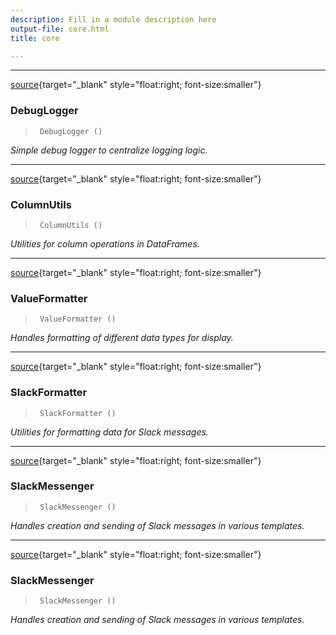 ```yaml
---
description: Fill in a module description here
output-file: core.html
title: core

---
```




<!-- WARNING: THIS FILE WAS AUTOGENERATED! DO NOT EDIT! -->

---

[source](https://github.com/Datatistics/tk_slack/blob/main/tk_slack/core.py#L15){target="_blank" style="float:right; font-size:smaller"}

### DebugLogger

>      DebugLogger ()

*Simple debug logger to centralize logging logic.*


---

[source](https://github.com/Datatistics/tk_slack/blob/main/tk_slack/core.py#L25){target="_blank" style="float:right; font-size:smaller"}

### ColumnUtils

>      ColumnUtils ()

*Utilities for column operations in DataFrames.*


---

[source](https://github.com/Datatistics/tk_slack/blob/main/tk_slack/core.py#L76){target="_blank" style="float:right; font-size:smaller"}

### ValueFormatter

>      ValueFormatter ()

*Handles formatting of different data types for display.*


---

[source](https://github.com/Datatistics/tk_slack/blob/main/tk_slack/core.py#L150){target="_blank" style="float:right; font-size:smaller"}

### SlackFormatter

>      SlackFormatter ()

*Utilities for formatting data for Slack messages.*


---

[source](https://github.com/Datatistics/tk_slack/blob/main/tk_slack/core.py#L401){target="_blank" style="float:right; font-size:smaller"}

### SlackMessenger

>      SlackMessenger ()

*Handles creation and sending of Slack messages in various templates.*


---

[source](https://github.com/Datatistics/tk_slack/blob/main/tk_slack/core.py#L401){target="_blank" style="float:right; font-size:smaller"}

### SlackMessenger

>      SlackMessenger ()

*Handles creation and sending of Slack messages in various templates.*


